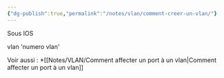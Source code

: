 ```yaml
---
{"dg-publish":true,"permalink":"/notes/vlan/comment-creer-un-vlan/"}
---
```


Sous IOS

vlan 'numero vlan'

Voir aussi : 
*[[Notes/VLAN/Comment affecter un port à un vlan\|Comment affecter un port à un vlan]]